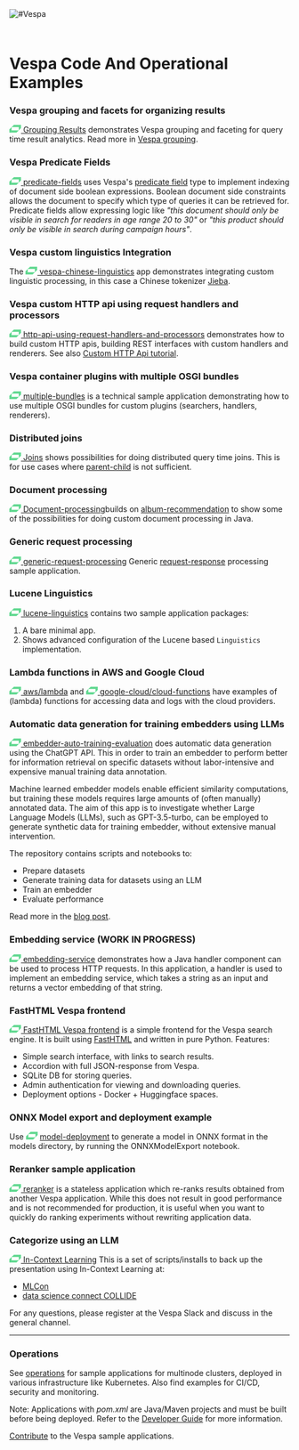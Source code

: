 
<!-- Copyright Vespa.ai. Licensed under the terms of the Apache 2.0 license. See LICENSE in the project root. -->

<picture>
  <source media="(prefers-color-scheme: dark)" srcset="https://assets.vespa.ai/logos/Vespa-logo-green-RGB.svg">
  <source media="(prefers-color-scheme: light)" srcset="https://assets.vespa.ai/logos/Vespa-logo-dark-RGB.svg">
  <img alt="#Vespa" width="200" src="https://assets.vespa.ai/logos/Vespa-logo-dark-RGB.svg" style="margin-bottom: 25px;">
</picture>

# Vespa Code And Operational Examples

### Vespa grouping and facets for organizing results
[![logo](/assets/vespa-logomark-tiny.png) Grouping Results](part-purchases-demo)
demonstrates Vespa grouping and faceting for query time result analytics.
Read more in [Vespa grouping](https://docs.vespa.ai/en/grouping.html).


### Vespa Predicate Fields
[![logo](/assets/vespa-logomark-tiny.png) predicate-fields](predicate-fields)
uses Vespa's [predicate field](https://docs.vespa.ai/en/predicate-fields.html) type to implement indexing of document side boolean expressions.
Boolean document side constraints allows the document to specify which type of queries it can be retrieved for.
Predicate fields allow expressing logic like _"this document should only be visible in search for readers in age range 20 to 30"_ or
_"this product should only be visible in search during campaign hours"_.


### Vespa custom linguistics Integration
The [![logo](/assets/vespa-logomark-tiny.png) vespa-chinese-linguistics](vespa-chinese-linguistics) app
demonstrates integrating custom linguistic processing,
in this case a Chinese tokenizer [Jieba](https://github.com/fxsjy/jieba).


### Vespa custom HTTP api using request handlers and processors
[![logo](/assets/vespa-logomark-tiny.png) http-api-using-request-handlers-and-processors](http-api-using-request-handlers-and-processors)
demonstrates how to build custom HTTP apis, building REST interfaces with custom handlers and renderers.
See also [Custom HTTP Api tutorial](https://docs.vespa.ai/en/jdisc/http-api-tutorial.html).


### Vespa container plugins with multiple OSGI bundles
[![logo](/assets/vespa-logomark-tiny.png) multiple-bundles](multiple-bundles) is a technical sample application
demonstrating how to use multiple OSGI bundles for custom plugins (searchers, handlers, renderers).


### Distributed joins 
[![logo](/assets/vespa-logomark-tiny.png) Joins](joins) shows possibilities for doing distributed query time joins.
This is for use cases where [parent-child](https://docs.vespa.ai/en/parent-child.html) is not sufficient. 


### Document processing
[![logo](/assets/vespa-logomark-tiny.png) Document-processing](document-processing)builds on
[album-recommendation](/album-recommendation) to show
some of the possibilities for doing custom document processing in Java.


### Generic request processing
[![logo](/assets/vespa-logomark-tiny.png) generic-request-processing](generic-request-processing)
Generic [request-response](https://docs.vespa.ai/en/jdisc/processing.html) processing sample application.
<!-- ToDo: FIXME -->


### Lucene Linguistics
[![logo](/assets/vespa-logomark-tiny.png) lucene-linguistics](lucene-linguistics) contains two sample application packages:
1. A bare minimal app.
2. Shows advanced configuration of the Lucene based `Linguistics` implementation.


### Lambda functions in AWS and Google Cloud
[![logo](/assets/vespa-logomark-tiny.png) aws/lambda](aws/lambda) and
[![logo](/assets/vespa-logomark-tiny.png) google-cloud/cloud-functions](google-cloud/cloud-functions)
have examples of (lambda) functions for accessing data and logs with the cloud providers.


### Automatic data generation for training embedders using LLMs
[![logo](/assets/vespa-logomark-tiny.png) embedder-auto-training-evaluation](embedder-auto-training-evaluation) does
automatic data generation using the ChatGPT API.
This in order to train an embedder to perform better for information retrieval on specific datasets
without labor-intensive and expensive manual training data annotation.

Machine learned embedder models enable efficient similarity computations,
but training these models requires large amounts of (often manually) annotated data.
The aim of this app is to investigate whether Large Language Models (LLMs),
such as GPT-3.5-turbo, can be employed to generate synthetic data for training embedder,
without extensive manual intervention.

The repository contains scripts and notebooks to:
* Prepare datasets
* Generate training data for datasets using an LLM
* Train an embedder
* Evaluate performance

Read more in the [blog post](https://blog.vespa.ai/summer-internship-2023/#automatic-embedder-training-with-an-llm).


### Embedding service (WORK IN PROGRESS)
[![logo](/assets/vespa-logomark-tiny.png) embedding-service](embedding-service)
demonstrates how a Java handler component can be used to process HTTP requests.
In this application, a handler is used to implement an embedding service,
which takes a string as an input and returns a vector embedding of that string.


### FastHTML Vespa frontend
[![logo](/assets/vespa-logomark-tiny.png) FastHTML Vespa frontend](fasthtml-demo)
is a simple frontend for the Vespa search engine.
It is built using [FastHTML](https://www.fastht.ml/) and written in pure Python. Features:
* Simple search interface, with links to search results.
* Accordion with full JSON-response from Vespa.
* SQLite DB for storing queries.
* Admin authentication for viewing and downloading queries.
* Deployment options - Docker + Huggingface spaces.


### ONNX Model export and deployment example
Use ![logo](/assets/vespa-logomark-tiny.png) [model-deployment](model-deployment) to generate a model in ONNX format in the models directory,
by running the ONNXModelExport notebook.
<!-- ToDo: improve this -->


### Reranker sample application
[![logo](/assets/vespa-logomark-tiny.png) reranker](reranker) is a stateless application which re-ranks results obtained from another Vespa application.
While this does not result in good performance and is not recommended for production,
it is useful when you want to quickly do ranking experiments without rewriting application data.


### Categorize using an LLM
[![logo](/assets/vespa-logomark-tiny.png) In-Context Learning](in-context-learning) This is a set of scripts/installs to back up the presentation using In-Context Learning at:
* [MLCon](https://mlconference.ai/machine-learning-advanced-development/adaptive-incontext-learning/)
* [data science connect COLLIDE](https://datasciconnect.com/events/collide/agenda/)

For any questions, please register at the Vespa Slack and discuss in the general channel.

----

### Operations
See [operations](operations) for sample applications for multinode clusters,
deployed in various infrastructure like Kubernetes.
Also find examples for CI/CD, security and monitoring.


Note: Applications with _pom.xml_ are Java/Maven projects and must be built before being deployed.
Refer to the [Developer Guide](https://docs.vespa.ai/en/developer-guide.html) for more information.

[Contribute](https://github.com/vespa-engine/vespa/blob/master/CONTRIBUTING.md) to the Vespa sample applications.
